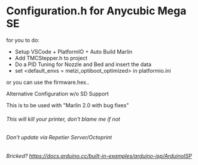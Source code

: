 # **Configuration.h for Anycubic Mega SE**

for you to do:

* Setup VSCode + PlatformIO + Auto Build Marlin
* Add TMCStepper.h to project
* Do a PID Tuning for Nozzle and Bed and insert the data 
* set <default_envs = melzi_optiboot_optimized> in platformio.ini 

or you can use the firmware.hex..

Alternative Configuration w/o SD Support

This is to be used with "Marlin 2.0 with bug fixes"

###### *This will kill your printer, don't blame me if not*

###### Don't update via Repetier Server/Octoprint

###### Bricked? https://docs.arduino.cc/built-in-examples/arduino-isp/ArduinoISP
